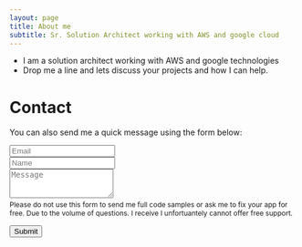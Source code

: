 ```yaml
---
layout: page
title: About me
subtitle: Sr. Solution Architect working with AWS and google cloud
---
```


- I am a solution architect working with AWS and google technologies
- Drop me a line and lets discuss your projects and how I can help.


<div id="contactme-section">
<h1 id="contact">Contact</h1>

<form action="https://formspree.io/azimid@gmail.com" method="POST" class="form" id="contact-form">
  <p>You can also send me a quick message using the form below:</p>
  <div class="row">
    <div class="col-xs-6">
      <input type="email" name="_replyto" class="form-control input-lg" placeholder="Email" title="Email">
    </div>
    <div class="col-xs-6">
      <input type="text" name="name" class="form-control input-lg" placeholder="Name" title="Name">
    </div>
  </div>
  <input type="hidden" name="_subject" value="New submission from deanattali.com">
  <textarea type="text" name="content" class="form-control input-lg" placeholder="Message" title="Message" required="required" rows="3"></textarea>
  <input type="text" name="_gotcha" style="display:none">
  <input type="hidden" name="_next" value="./aboutme?message=Your message was sent successfully, thanks!" />
  <p>
  <div style="font-size: 12px; margin: -10px 0 10px;">
  Please do not use this form to send me full code samples or ask me to fix your app for free. Due to the volume of questions. I receive I unfortuantely cannot offer free support.</div>


  <button type="submit" class="btn btn-lg btn-primary">Submit</button>
</form>

</div>
